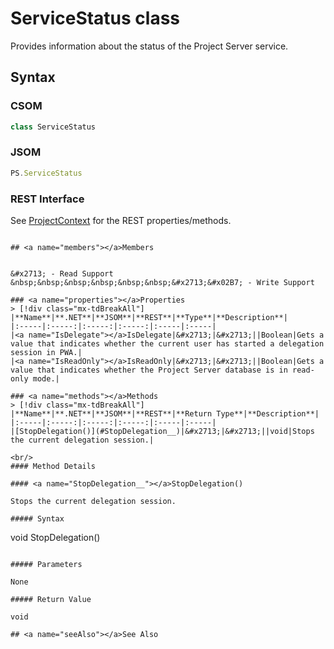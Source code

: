 [comment]: # (Name:ServiceStatus)
[comment]: # (Name:Microsoft.ProjectServer.ServiceStatus)
[comment]: # (Type:class)
[comment]: # (Status:Verified)

# <a name="name"></a>ServiceStatus class

<a name="description"></a>Provides information about the status of the Project Server service.

## <a name="syntax"></a>Syntax

### CSOM

```cs
class ServiceStatus 
```
### JSOM

```javascript
PS.ServiceStatus
```
### REST Interface

See [ProjectContext](ProjectContext.md) for the REST properties/methods.
```

## <a name="members"></a>Members


&#x2713; - Read Support &nbsp;&nbsp;&nbsp;&nbsp;&nbsp;&nbsp;&#x2713;&#x02B7; - Write Support

### <a name="properties"></a>Properties
> [!div class="mx-tdBreakAll"]
|**Name**|**.NET**|**JSOM**|**REST**|**Type**|**Description**|
|:-----|:-----:|:-----:|:-----:|:-----|:-----|
|<a name="IsDelegate"></a>IsDelegate|&#x2713;|&#x2713;||Boolean|Gets a value that indicates whether the current user has started a delegation session in PWA.|
|<a name="IsReadOnly"></a>IsReadOnly|&#x2713;|&#x2713;||Boolean|Gets a value that indicates whether the Project Server database is in read-only mode.|

### <a name="methods"></a>Methods
> [!div class="mx-tdBreakAll"]
|**Name**|**.NET**|**JSOM**|**REST**|**Return Type**|**Description**|
|:-----|:-----:|:-----:|:-----:|:-----|:-----|
|[StopDelegation()](#StopDelegation__)|&#x2713;|&#x2713;||void|Stops the current delegation session.|

<br/>
#### Method Details

#### <a name="StopDelegation__"></a>StopDelegation()
 
Stops the current delegation session.

##### Syntax

```
void StopDelegation()
```

##### Parameters

None

##### Return Value

void

## <a name="seeAlso"></a>See Also

